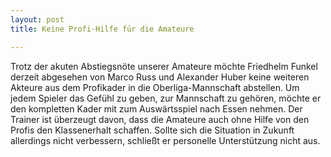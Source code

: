 ```yaml
---
layout: post
title: Keine Profi-Hilfe für die Amateure

---
```


Trotz der akuten Abstiegsnöte unserer Amateure möchte Friedhelm Funkel derzeit abgesehen von Marco Russ und Alexander Huber keine weiteren Akteure aus dem Profikader in die Oberliga-Mannschaft abstellen. Um jedem Spieler das Gefühl zu geben, zur Mannschaft zu gehören, möchte er den kompletten Kader mit zum Auswärtsspiel nach Essen nehmen. Der Trainer ist überzeugt davon, dass die Amateure auch ohne Hilfe von den Profis den Klassenerhalt schaffen. Sollte sich die Situation in Zukunft allerdings nicht verbessern, schließt er personelle Unterstützung nicht aus.


